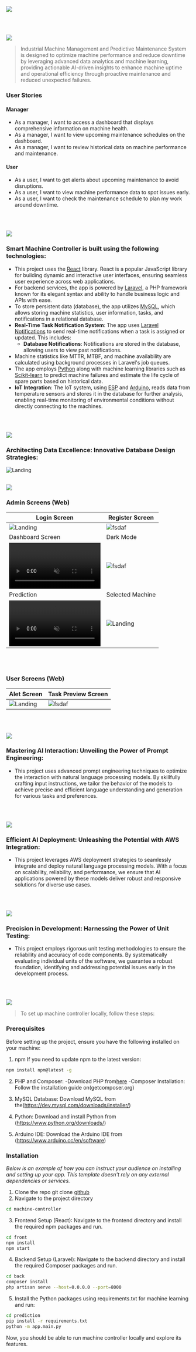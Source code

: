 <img src="./readme/title1.svg"/>

<br><br>

<!-- project philosophy -->
<img src="./readme/title2.svg"/>

> Industrial Machine Management and Predictive Maintenance System is designed to optimize machine performance and reduce downtime by leveraging advanced data analytics and machine learning, providing actionable AI-driven insights to enhance machine uptime and operational efficiency through proactive maintenance and reduced unexpected failures.

### User Stories

#### Manager

- As a manager, I want to access a dashboard that displays comprehensive information on machine health.
- As a manager, I want to view upcoming maintenance schedules on the dashboard.
- As a manager, I want to review historical data on machine performance and maintenance.

#### User

- As a user, I want to get alerts about upcoming maintenance to avoid disruptions.
- As a user, I want to view machine performance data to spot issues early.
- As a user, I want to check the maintenance schedule to plan my work around downtime.

<br><br>

<!-- Tech stack -->
<img src="./readme/title3.svg"/>

### Smart Machine Controller is built using the following technologies:

- This project uses the [React](https://reactjs.org/) library. React is a popular JavaScript library for building dynamic and interactive user interfaces, ensuring seamless user experience across web applications.
- For backend services, the app is powered by [Laravel](https://laravel.com/), a PHP framework known for its elegant syntax and ability to handle business logic and APIs with ease.
- To store persistent data (database), the app utilizes [MySQL](https://www.mysql.com/), which allows storing machine statistics, user information, tasks, and notifications in a relational database.
- **Real-Time Task Notification System**: The app uses [Laravel Notifications](https://laravel.com/docs/9.x/notifications) to send real-time notifications when a task is assigned or updated. This includes:
  - **Database Notifications**: Notifications are stored in the database, allowing users to view past notifications.
- Machine statistics like MTTR, MTBF, and machine availability are calculated using background processes in Laravel's job queues.
- The app employs [Python](https://www.python.org/) along with machine learning libraries such as [Scikit-learn](https://scikit-learn.org/) to predict machine failures and estimate the life cycle of spare parts based on historical data.
- **IoT Integration**: The IoT system, using [ESP](https://www.espressif.com/en/products/socs/esp8266) and [Arduino](https://www.arduino.cc/), reads data from temperature sensors and stores it in the database for further analysis, enabling real-time monitoring of environmental conditions without directly connecting to the machines.

<br><br>

<!-- Database Design -->
<img src="./readme/title5.svg"/>

### Architecting Data Excellence: Innovative Database Design Strategies:

![Landing](./readme/assets/database-diagram.png)
<br><br>

<!-- Implementation -->
<img src="./readme/title6.svg"/>

### Admin Screens (Web)

| Login Screen                                                                                                  | Register Screen                                  |
| ------------------------------------------------------------------------------------------------------------- | ------------------------------------------------ |
| ![Landing](./readme/assets/admin-login.png)                                                                   | ![fsdaf](./readme/assets/admin-register.png)     |
| Dashboard Screen                                                                                              | Dark Mode                                        |
| <video width="250" autoplay loop muted><source src="./readme/assets/statistics.mp4" type="video/mp4"></video> | ![fsdaf](./readme/assets/dark-mode.png)          |
| Prediction                                                                                                    | Selected Machine                                 |
| <video width="250" autoplay loop muted><source src="./readme/assets/preditions.mp4" type="video/mp4"></video> | ![Landing](./readme/assets/selected-machine.png) |

<br><br>

### User Screens (Web)

| Alet Screen                                      | Task Preview Screen                             |
| ------------------------------------------------ | ----------------------------------------------- |
| ![Landing](./readme/assets/user-alerts-page.png) | ![fsdaf](./readme/assets/user-task-preview.png) |

<br><br>

<!-- Prompt Engineering -->
<img src="./readme/title7.svg"/>

### Mastering AI Interaction: Unveiling the Power of Prompt Engineering:

- This project uses advanced prompt engineering techniques to optimize the interaction with natural language processing models. By skillfully crafting input instructions, we tailor the behavior of the models to achieve precise and efficient language understanding and generation for various tasks and preferences.

<br><br>

<!-- AWS Deployment -->
<img src="./readme/title8.svg"/>

### Efficient AI Deployment: Unleashing the Potential with AWS Integration:

- This project leverages AWS deployment strategies to seamlessly integrate and deploy natural language processing models. With a focus on scalability, reliability, and performance, we ensure that AI applications powered by these models deliver robust and responsive solutions for diverse use cases.

<br><br>

<!-- Unit Testing -->
<img src="./readme/title9.svg"/>

### Precision in Development: Harnessing the Power of Unit Testing:

- This project employs rigorous unit testing methodologies to ensure the reliability and accuracy of code components. By systematically evaluating individual units of the software, we guarantee a robust foundation, identifying and addressing potential issues early in the development process.

<br><br>

<!-- How to run -->
<img src="./readme/title10.svg"/>

> To set up machine controller locally, follow these steps:

### Prerequisites

Before setting up the project, ensure you have the following installed on your machine:

1. npm
   If you need to update npm to the latest version:

```sh
npm install npm@latest -g
```

2. PHP and Composer:
   -Download PHP from[here](https://www.php.net/downloads)
   -Composer Installation:
   Follow the installation guide on(getcomposer.org)

3. MySQL Database:
   Download MySQL from the(https://dev.mysql.com/downloads/installer/)

4. Python:
   Download and install Python from (https://www.python.org/downloads/)

5. Arduino IDE:
   Download the Arduino IDE from (https://www.arduino.cc/en/software)

### Installation

_Below is an example of how you can instruct your audience on installing and setting up your app. This template doesn't rely on any external dependencies or services._

1. Clone the repo
   git clone [github](https://github.com/AliM-1997/machine-controller)
2. Navigate to the project directory

```sh
cd machine-controller

```

3. Frontend Setup (React): Navigate to the frontend directory and install the required npm packages and run.

```sh
cd front
npm install
npm start
```

4. Backend Setup (Laravel): Navigate to the backend directory and install the required Composer packages and run.

```sh
cd back
composer install
php artisan serve --host=0.0.0.0 --port=8000
```

5. Install the Python packages using requirements.txt for machine learning and run:

```sh
cd prediction
pip install -r requirements.txt
python -m app.main.py
```

Now, you should be able to run machine controller locally and explore its features.
